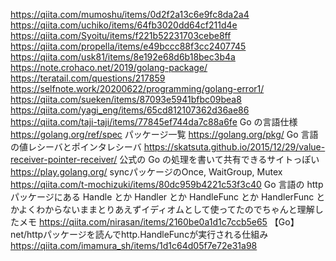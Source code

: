 https://qiita.com/mumoshu/items/0d2f2a13c6e9fc8da2a4
https://qiita.com/uchiko/items/64fb3020dd64cf211d4e
https://qiita.com/Syoitu/items/f221b52231703cebe8ff
https://qiita.com/propella/items/e49bccc88f3cc2407745
https://qiita.com/usk81/items/8e192e68d6b18bec3b4a
https://note.crohaco.net/2019/golang-package/
https://teratail.com/questions/217859
https://selfnote.work/20200622/programming/golang-error1/
https://qiita.com/sueken/items/87093e5941bfbc09bea8
https://qiita.com/yagi_eng/items/65cd812107362d36ae86
https://qiita.com/taji-taji/items/77845ef744da7c88a6fe
Go の言語仕様
https://golang.org/ref/spec
パッケージ一覧
https://golang.org/pkg/
Go 言語の値レシーバとポインタレシーバ
https://skatsuta.github.io/2015/12/29/value-receiver-pointer-receiver/
公式の Go の処理を書いて共有できるサイトっぽい
https://play.golang.org/
syncパッケージのOnce, WaitGroup, Mutex
https://qiita.com/t-mochizuki/items/80dc959b4221c53f3c40
Go 言語の http パッケージにある Handle とか Handler とか HandleFunc とか HandlerFunc とかよくわからないままとりあえずイディオムとして使ってたのでちゃんと理解したメモ
https://qiita.com/nirasan/items/2160be0a1d1c7ccb5e65
【Go】net/httpパッケージを読んでhttp.HandleFuncが実行される仕組み
https://qiita.com/imamura_sh/items/1d1c64d05f7e72e31a98

